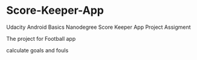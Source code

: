 # Score-Keeper-App
Udacity Android Basics Nanodegree Score Keeper App Project Assigment

The project for Football app 

calculate goals and fouls

